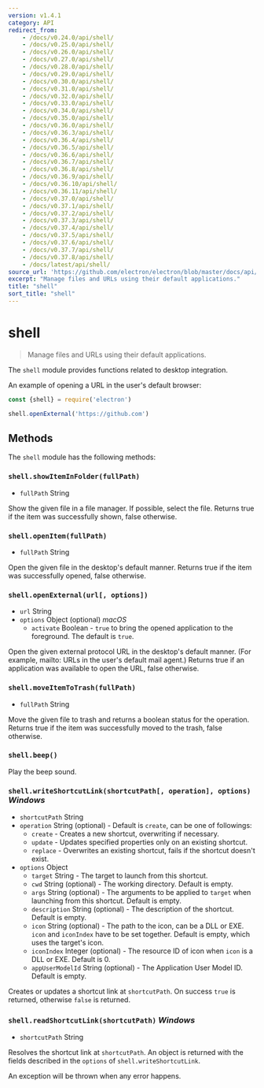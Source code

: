 ```yaml
---
version: v1.4.1
category: API
redirect_from:
    - /docs/v0.24.0/api/shell/
    - /docs/v0.25.0/api/shell/
    - /docs/v0.26.0/api/shell/
    - /docs/v0.27.0/api/shell/
    - /docs/v0.28.0/api/shell/
    - /docs/v0.29.0/api/shell/
    - /docs/v0.30.0/api/shell/
    - /docs/v0.31.0/api/shell/
    - /docs/v0.32.0/api/shell/
    - /docs/v0.33.0/api/shell/
    - /docs/v0.34.0/api/shell/
    - /docs/v0.35.0/api/shell/
    - /docs/v0.36.0/api/shell/
    - /docs/v0.36.3/api/shell/
    - /docs/v0.36.4/api/shell/
    - /docs/v0.36.5/api/shell/
    - /docs/v0.36.6/api/shell/
    - /docs/v0.36.7/api/shell/
    - /docs/v0.36.8/api/shell/
    - /docs/v0.36.9/api/shell/
    - /docs/v0.36.10/api/shell/
    - /docs/v0.36.11/api/shell/
    - /docs/v0.37.0/api/shell/
    - /docs/v0.37.1/api/shell/
    - /docs/v0.37.2/api/shell/
    - /docs/v0.37.3/api/shell/
    - /docs/v0.37.4/api/shell/
    - /docs/v0.37.5/api/shell/
    - /docs/v0.37.6/api/shell/
    - /docs/v0.37.7/api/shell/
    - /docs/v0.37.8/api/shell/
    - /docs/latest/api/shell/
source_url: 'https://github.com/electron/electron/blob/master/docs/api/shell.md'
excerpt: "Manage files and URLs using their default applications."
title: "shell"
sort_title: "shell"
---
```


# shell

> Manage files and URLs using their default applications.

The `shell` module provides functions related to desktop integration.

An example of opening a URL in the user's default browser:

```javascript
const {shell} = require('electron')

shell.openExternal('https://github.com')
```

## Methods

The `shell` module has the following methods:

### `shell.showItemInFolder(fullPath)`

* `fullPath` String

Show the given file in a file manager. If possible, select the file. Returns
true if the item was successfully shown, false otherwise.

### `shell.openItem(fullPath)`

* `fullPath` String

Open the given file in the desktop's default manner. Returns true if the item
was successfully opened, false otherwise.

### `shell.openExternal(url[, options])`

* `url` String
* `options` Object (optional) _macOS_
  * `activate` Boolean - `true` to bring the opened application to the
    foreground. The default is `true`.

Open the given external protocol URL in the desktop's default manner. (For
example, mailto: URLs in the user's default mail agent.) Returns true if an
application was available to open the URL, false otherwise.

### `shell.moveItemToTrash(fullPath)`

* `fullPath` String

Move the given file to trash and returns a boolean status for the operation.
Returns true if the item was successfully moved to the trash, false otherwise.

### `shell.beep()`

Play the beep sound.

### `shell.writeShortcutLink(shortcutPath[, operation], options)` _Windows_

* `shortcutPath` String
* `operation` String (optional) - Default is `create`, can be one of followings:
  * `create` - Creates a new shortcut, overwriting if necessary.
  * `update` - Updates specified properties only on an existing shortcut.
  * `replace` - Overwrites an existing shortcut, fails if the shortcut doesn't
    exist.
* `options` Object
  * `target` String - The target to launch from this shortcut.
  * `cwd` String (optional) - The working directory. Default
    is empty.
  * `args` String (optional) - The arguments to be applied to `target` when
    launching from this shortcut. Default is empty.
  * `description` String (optional) - The description of the shortcut. Default
    is empty.
  * `icon` String (optional) - The path to the icon, can be a DLL or EXE. `icon`
    and `iconIndex` have to be set together. Default is empty, which uses the
    target's icon.
  * `iconIndex` Integer (optional) - The resource ID of icon when `icon` is a
    DLL or EXE. Default is 0.
  * `appUserModelId` String (optional) - The Application User Model ID. Default
    is empty.

Creates or updates a shortcut link at `shortcutPath`. On success `true` is
returned, otherwise `false` is returned.

### `shell.readShortcutLink(shortcutPath)` _Windows_

* `shortcutPath` String

Resolves the shortcut link at `shortcutPath`. An object is returned with the
fields described in the `options` of `shell.writeShortcutLink`.

An exception will be thrown when any error happens.

